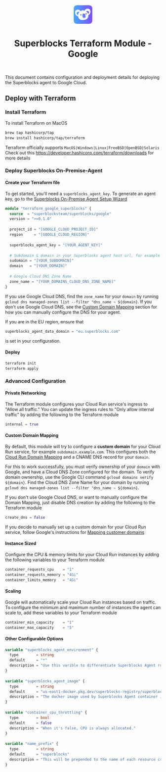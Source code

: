 <h1 align="center">
  <img src="https://raw.githubusercontent.com/superblocksteam/terraform-google-superblocks/main/assets/logo.png" style="height:60px"/>
</h1>

<h1 align="center">Superblocks Terraform Module - Google</h1>

<br/>

This document contains configuration and deployment details for deploying the Superblocks agent to Google Cloud.

## Deploy with Terraform

### Install Terraform

To install Terraform on MacOS

```bash
brew tap hashicorp/tap
brew install hashicorp/tap/terraform
```

Terraform officially supports `MacOS|Windows|Linux|FreeBSD|OpenBSD|Solaris`
Check out this https://developer.hashicorp.com/terraform/downloads for more details

### Deploy Superblocks On-Premise-Agent

#### Create your Terraform file

To get started, you'll need a `superblocks_agent_key`. To generate an agent key, go to the [Superblocks On-Premise Agent Setup Wizard](https://app.superblocks.com/opas)

```terraform
module "terraform_google_superblocks" {
  source  = "superblocksteam/superblocks/google"
  version = ">=0.1.0"

  project_id = "[GOOGLE_CLOUD_PROJECT_ID]"
  region     = "[GOOGLE_CLOUD_REGION]"

  superblocks_agent_key = "[YOUR_AGENT_KEY]"

  # Subdomain & domain in your Superblocks agent host url, for example superblocks.example.com
  sudomain = "[YOUR_SUBDOMAIN]"
  domain   = "[YOUR_DOMAIN]"

  # Google Cloud DNS Zone Name
  zone_name = "[YOUR_DOMAINS_CLOUD_DNS_ZONE_NAME]"
}
```

If you use Google Cloud DNS, find the `zone_name` for your `domain` by running `gcloud dns managed-zones list --filter "dns_name ~ ${domain}`. If you don't use Google Cloud DNS, see the [Custom Domain Mapping](https://cloud.google.com/run/docs/mapping-custom-domains) section for how you can manually configure the DNS for your agent.

If you are in the EU region, ensure that

```terraform
superblocks_agent_data_domain = "eu.superblocks.com"
```

is set in your configuration.

#### Deploy

```bash
terraform init
terraform apply
```

### Advanced Configuration

#### Private Networking

The Terraform module configures your Cloud Run service's ingress to "Allow all traffic." You can update the ingress rules to "Only allow internal traffic" by adding the following to the Terraform module

```terraform
internal = true
```

#### Custom Domain Mapping

By default, this module will try to configure a **custom domain** for your Cloud Run service, for example `subdomain.example.com`. This configures both the [Cloud Run Domain Mapping](https://cloud.google.com/run/docs/mapping-custom-domains#map) and a CNAME DNS record for your `domain`.

For this to work successfully, you must verify ownership of your `domain` with Google, and have a Cloud DNS Zone configured for the domain. To verify domain ownership, use the Google CLI command `gcloud domains verify ${domain}`. Find the Cloud DNS Zone Name for your domain by running `gcloud dns managed-zones list --filter "dns_name ~ ${domain}`.

If you don't use Google Cloud DNS, or want to manually configure the Domain Mapping, just disable DNS creation by adding the following to the Terraform module

```terraform
create_dns = false
```

If you decide to manually set up a custom domain for your Cloud Run service, follow Google's instructions for [Mapping customer domains](https://cloud.google.com/run/docs/mapping-custom-domains#run)

#### Instance Sized

Configure the CPU & memory limits for your Cloud Run instances by adding the following variables to your Terraform module

```terraform
container_requests_cpu    = "1"
container_requests_memory = "4Gi"
container_limits_memory   = "4Gi"

```

#### Scaling

Google will automatically scale your Cloud Run instances based on traffic. To configure the minimum and maximum number of instances the agent can scale to, add these variables to your Terraform module

```terraform
container_min_capacity    = "1"
container_max_capacity    = "5"
```

#### Other Configurable Options

```terraform
variable "superblocks_agent_environment" {
  type        = string
  default     = "*"
  description = "Use this varible to differentiate Superblocks Agent running environment. Valid values are '*', 'staging' and 'production'"
}

variable "superblocks_agent_image" {
  type        = string
  default     = "us-east1-docker.pkg.dev/superblocks-registry/superblocks/agent"
  description = "The docker image used by Superblocks Agent container instance"
}

variable "container_cpu_throttling" {
  type        = bool
  default     = false
  description = "When it's false, CPU is always allocated."
}

variable "name_prefix" {
  type        = string
  default     = "superblocks"
  description = "This will be prepended to the name of each resource created by this module"
}
```

